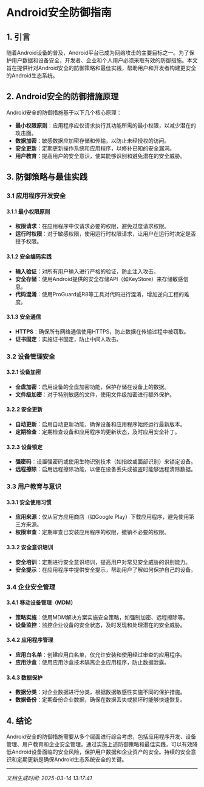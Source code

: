 # Android安全防御指南

## 1. 引言

随着Android设备的普及，Android平台已成为网络攻击的主要目标之一。为了保护用户数据和设备安全，开发者、企业和个人用户必须采取有效的防御措施。本文旨在提供针对Android安全的防御策略和最佳实践，帮助用户和开发者构建更安全的Android生态系统。

## 2. Android安全的防御措施原理

Android安全的防御措施基于以下几个核心原理：

- **最小权限原则**：应用程序应仅请求执行其功能所需的最小权限，以减少潜在的攻击面。
- **数据加密**：敏感数据应加密存储和传输，以防止未经授权的访问。
- **安全更新**：定期更新操作系统和应用程序，以修补已知的安全漏洞。
- **用户教育**：提高用户的安全意识，使其能够识别和避免潜在的安全威胁。

## 3. 防御策略与最佳实践

### 3.1 应用程序开发安全

#### 3.1.1 最小权限原则
- **权限请求**：在应用程序中仅请求必要的权限，避免过度请求权限。
- **运行时权限**：对于敏感权限，使用运行时权限请求，让用户在运行时决定是否授予权限。

#### 3.1.2 安全编码实践
- **输入验证**：对所有用户输入进行严格的验证，防止注入攻击。
- **安全存储**：使用Android提供的安全存储API（如KeyStore）来存储敏感信息。
- **代码混淆**：使用ProGuard或R8等工具对代码进行混淆，增加逆向工程的难度。

#### 3.1.3 安全通信
- **HTTPS**：确保所有网络通信使用HTTPS，防止数据在传输过程中被窃取。
- **证书固定**：实施证书固定，防止中间人攻击。

### 3.2 设备管理安全

#### 3.2.1 设备加密
- **全盘加密**：启用设备的全盘加密功能，保护存储在设备上的数据。
- **文件级加密**：对于特别敏感的文件，使用文件级加密进行额外保护。

#### 3.2.2 安全更新
- **自动更新**：启用自动更新功能，确保设备和应用程序始终运行最新版本。
- **定期检查**：定期检查设备和应用程序的更新状态，及时应用安全补丁。

#### 3.2.3 设备锁定
- **强密码**：设置强密码或使用生物识别技术（如指纹或面部识别）来锁定设备。
- **远程擦除**：启用远程擦除功能，以便在设备丢失或被盗时能够远程清除数据。

### 3.3 用户教育与意识

#### 3.3.1 安全使用习惯
- **应用来源**：仅从官方应用商店（如Google Play）下载应用程序，避免使用第三方来源。
- **权限审查**：定期审查已安装应用程序的权限，撤销不必要的权限。

#### 3.3.2 安全意识培训
- **安全培训**：定期进行安全意识培训，提高用户对常见安全威胁的识别能力。
- **安全提示**：在应用程序中提供安全提示，帮助用户了解如何保护自己的设备。

### 3.4 企业安全管理

#### 3.4.1 移动设备管理（MDM）
- **策略实施**：使用MDM解决方案实施安全策略，如强制加密、远程擦除等。
- **设备监控**：监控企业设备的安全状态，及时发现和处理潜在的安全威胁。

#### 3.4.2 应用程序管理
- **应用白名单**：创建应用白名单，仅允许安装和使用经过审查的应用程序。
- **应用沙盒**：使用应用沙盒技术隔离企业应用程序，防止数据泄露。

#### 3.4.3 数据保护
- **数据分类**：对企业数据进行分类，根据数据敏感性实施不同的保护措施。
- **数据备份**：定期备份企业数据，确保在数据丢失或损坏时能够快速恢复。

## 4. 结论

Android安全的防御措施需要从多个层面进行综合考虑，包括应用程序开发、设备管理、用户教育和企业安全管理。通过实施上述防御策略和最佳实践，可以有效降低Android设备面临的安全风险，保护用户数据和企业资产的安全。持续的安全意识和定期更新是确保Android生态系统安全的关键。

---

*文档生成时间: 2025-03-14 13:17:41*
